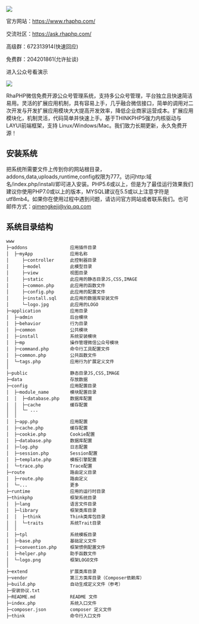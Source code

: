 
![](https://raw.githubusercontent.com/geesondog/rhaphp/master/public/static/images/rhaphp_pc.png)

官方网站：https://www.rhaphp.com/

交流社区：https://ask.rhaphp.com/

高级群：672313914(快速回应)

免费群：204201861(允许扯谈) 

进入公众号看演示

![](https://raw.githubusercontent.com/geesondog/rhaphp/master/public/static/images/rhaphp_qrcode.jpg)

 RhaPHP微信免费开源公众号管理系统，支持多公众号管理，平台独立且快速简洁易用。灵活的扩展应用机制，具有容易上手，几乎融合微信接口，简单的调用对二次开发与开发扩展应用模块大大提高开发效率，降低企业商家运营成本。扩展应用模块化，机制灵活，代码简单并快速上手。基于THINKPHP5强力内核驱动与LAYUI前端框架，支持 Linux/Windows/Mac。我们致力长期更新，永久免费开源！ 
 
 
## 安装系统
把系统所需要文件上传到你的网站根目录，addons,data,uploads,runtime,config权限为777。访问http:域名/index.php/install/即可进入安装。PHP5.6或以上，但是为了最佳运行效果我们建议你使用PHP7.0或以上的版本，MYSQL建议在5.5或以上注意字符是utf8mb4。如果你在使用过程中遇到问题，请访问官方网站或者联系我们。也可邮件方式：qimengkeji@vip.qq.com


## 系统目录结构
~~~
www 
├─addons                应用插件目录
│  ├─myApp              应用名称
│     ├─controller      此控制器目录
│     ├─model           此模型目录
│     ├─view            视图目录
│     ├─static          此应用的静态目录JS,CSS,IMAGE
│     ├─common.php      此应用的函数文件
│     ├─config.php      此应用的配置文件
│     ├─install.sql     此应用的数据库安装文件
│     └─logo.jpg        此应用的LOGO
├─application           应用目录
│  ├─admin              后台模块
│  ├─behavior           行为目录
│  ├─common             公共模块
│  ├─install            系统安装模块
│  ├─mp                 操作管理微信公众号模块
│  ├─command.php        命令行工具配置文件
│  ├─common.php         公共函数文件
│  └─tags.php           应用行为扩展定义文件
│
├─public                静态目录JS,CSS,IMAGE
├─data                  存放数据
├─config                应用配置目录
│  ├─module_name        模块配置目录
│  │  ├─database.php    数据库配置
│  │  ├─cache           缓存配置
│  │  └─ ...            
│  │
│  ├─app.php            应用配置
│  ├─cache.php          缓存配置
│  ├─cookie.php         Cookie配置
│  ├─database.php       数据库配置
│  ├─log.php            日志配置
│  ├─session.php        Session配置
│  ├─template.php       模板引擎配置
│  └─trace.php          Trace配置
├─route                 路由定义目录
│  ├─route.php          路由定义
│  └─...                更多
├─runtime               应用的运行时目录
├─thinkphp              框架系统目录
│  ├─lang               语言文件目录
│  ├─library            框架类库目录
│  │  ├─think           Think类库包目录
│  │  └─traits          系统Trait目录
│  │
│  ├─tpl                系统模板目录
│  ├─base.php           基础定义文件
│  ├─convention.php     框架惯例配置文件
│  ├─helper.php         助手函数文件
│  └─logo.png           框架LOGO文件
│
├─extend                扩展类库目录
├─vendor                第三方类库目录（Composer依赖库）
├─build.php             自动生成定义文件（参考）
├─安装协议.txt
├─README.md             README 文件
├─index.php             系统入口文件
├─composer.json         composer 定义文件
├─think                 命令行入口文件
~~~

